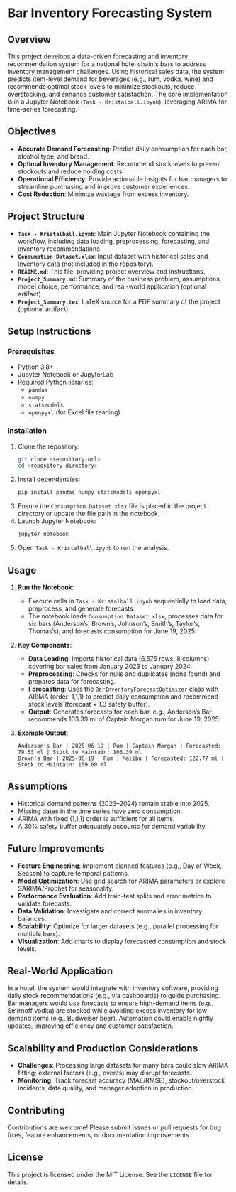 # Bar Inventory Forecasting System

## Overview

This project develops a data-driven forecasting and inventory recommendation system for a national hotel chain's bars to address inventory management challenges. Using historical sales data, the system predicts item-level demand for beverages (e.g., rum, vodka, wine) and recommends optimal stock levels to minimize stockouts, reduce overstocking, and enhance customer satisfaction. The core implementation is in a Jupyter Notebook (`Task - Kristalball.ipynb`), leveraging ARIMA for time-series forecasting.

## Objectives

- **Accurate Demand Forecasting**: Predict daily consumption for each bar, alcohol type, and brand.
- **Optimal Inventory Management**: Recommend stock levels to prevent stockouts and reduce holding costs.
- **Operational Efficiency**: Provide actionable insights for bar managers to streamline purchasing and improve customer experiences.
- **Cost Reduction**: Minimize wastage from excess inventory.

## Project Structure

- **`Task - Kristalball.ipynb`**: Main Jupyter Notebook containing the workflow, including data loading, preprocessing, forecasting, and inventory recommendations.
- **`Consumption Dataset.xlsx`**: Input dataset with historical sales and inventory data (not included in the repository).
- **`README.md`**: This file, providing project overview and instructions.
- **`Project_Summary.md`**: Summary of the business problem, assumptions, model choice, performance, and real-world application (optional artifact).
- **`Project_Summary.tex`**: LaTeX source for a PDF summary of the project (optional artifact).

## Setup Instructions

### Prerequisites
- Python 3.8+
- Jupyter Notebook or JupyterLab
- Required Python libraries:
  - `pandas`
  - `numpy`
  - `statsmodels`
  - `openpyxl` (for Excel file reading)

### Installation
1. Clone the repository:
   ```bash
   git clone <repository-url>
   cd <repository-directory>
   ```
2. Install dependencies:
   ```bash
   pip install pandas numpy statsmodels openpyxl
   ```
3. Ensure the `Consumption Dataset.xlsx` file is placed in the project directory or update the file path in the notebook.
4. Launch Jupyter Notebook:
   ```bash
   jupyter notebook
   ```
5. Open `Task - Kristalball.ipynb` to run the analysis.

## Usage

1. **Run the Notebook**:
   - Execute cells in `Task - Kristalball.ipynb` sequentially to load data, preprocess, and generate forecasts.
   - The notebook loads `Consumption Dataset.xlsx`, processes data for six bars (Anderson’s, Brown’s, Johnson’s, Smith’s, Taylor’s, Thomas’s), and forecasts consumption for June 19, 2025.

2. **Key Components**:
   - **Data Loading**: Imports historical data (6,575 rows, 8 columns) covering bar sales from January 2023 to January 2024.
   - **Preprocessing**: Checks for nulls and duplicates (none found) and prepares data for forecasting.
   - **Forecasting**: Uses the `BarInventoryForecastOptimizer` class with ARIMA (order: 1,1,1) to predict daily consumption and recommend stock levels (forecast × 1.3 safety buffer).
   - **Output**: Generates forecasts for each bar, e.g., Anderson’s Bar recommends 103.39 ml of Captain Morgan rum for June 19, 2025.

3. **Example Output**:
   ```plaintext
   Anderson's Bar | 2025-06-19 | Rum | Captain Morgan | Forecasted: 79.53 ml | Stock to Maintain: 103.39 ml
   Brown's Bar | 2025-06-19 | Rum | Malibu | Forecasted: 122.77 ml | Stock to Maintain: 159.60 ml
   ```

## Assumptions

- Historical demand patterns (2023–2024) remain stable into 2025.
- Missing dates in the time series have zero consumption.
- ARIMA with fixed (1,1,1) order is sufficient for all items.
- A 30% safety buffer adequately accounts for demand variability.

## Future Improvements

- **Feature Engineering**: Implement planned features (e.g., Day of Week, Season) to capture temporal patterns.
- **Model Optimization**: Use grid search for ARIMA parameters or explore SARIMA/Prophet for seasonality.
- **Performance Evaluation**: Add train-test splits and error metrics to validate forecasts.
- **Data Validation**: Investigate and correct anomalies in inventory balances.
- **Scalability**: Optimize for larger datasets (e.g., parallel processing for multiple bars).
- **Visualization**: Add charts to display forecasted consumption and stock levels.

## Real-World Application

In a hotel, the system would integrate with inventory software, providing daily stock recommendations (e.g., via dashboards) to guide purchasing. Bar managers would use forecasts to ensure high-demand items (e.g., Smirnoff vodka) are stocked while avoiding excess inventory for low-demand items (e.g., Budweiser beer). Automation could enable nightly updates, improving efficiency and customer satisfaction.

## Scalability and Production Considerations

- **Challenges**: Processing large datasets for many bars could slow ARIMA fitting; external factors (e.g., events) may disrupt forecasts.
- **Monitoring**: Track forecast accuracy (MAE/RMSE), stockout/overstock incidents, data quality, and manager adoption in production.

## Contributing

Contributions are welcome! Please submit issues or pull requests for bug fixes, feature enhancements, or documentation improvements.

## License

This project is licensed under the MIT License. See the `LICENSE` file for details.
